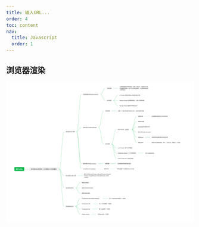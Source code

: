 ```yaml
---
title: 输入URL...
order: 4
toc: content
nav:
  title: Javascript
  order: 1
---
```


## 浏览器渲染

![](/assets/javascript/browser-render.png)
